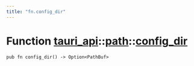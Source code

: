 ```yaml
---
title: "fn.config_dir"
---
```


# Function [tauri_api](/docs/api/rust/tauri_api/../index.html)::​[path](/docs/api/rust/tauri_api/index.html)::​[config_dir](/docs/api/rust/tauri_api/)

    pub fn config_dir() -> Option<PathBuf>

      